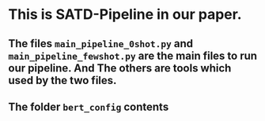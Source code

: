 # This is SATD-Pipeline in our paper.

## The files `main_pipeline_0shot.py` and `main_pipeline_fewshot.py` are the main files to run our pipeline. And The others are tools which used by the two files.

## The folder `bert_config` contents  

